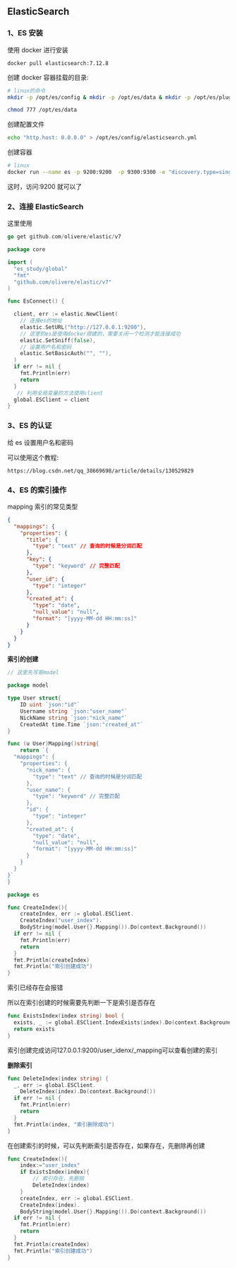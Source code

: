 ## ElasticSearch

### 1、ES 安装

使用 docker 进行安装

```docker
docker pull elasticsearch:7.12.8
```

创建 docker 容器挂载的目录:

```bash
# linux的命令
mkdir -p /opt/es/config & mkdir -p /opt/es/data & mkdir -p /opt/es/plugins

chmod 777 /opt/es/data
```

创建配置文件

```bash
echo "http.host: 0.0.0.0" > /opt/es/config/elasticsearch.yml
```

创建容器

```bash
# linux
docker run --name es -p 9200:9200  -p 9300:9300 -e "discovery.type=single-node" -e ES_JAVA_OPTS="-Xms84m -Xmx512m" -v /opt/es/config/elasticsearch.yml:/usr/share/elasticsearch/config/elasticsearch.yml -v /opt/es/data:/usr/share/elasticsearch/data -v /opt/es/plugins:/usr/share/elasticsearch/plugins -d elasticsearch:7.12.0

```

这时，访问:9200 就可以了

### 2、连接 ElasticSearch

这里使用

```go
go get github.com/olivere/elastic/v7
```

```go
package core

import (
  "es_study/global"
  "fmt"
  "github.com/olivere/elastic/v7"
)

func EsConnect() {

  client, err := elastic.NewClient(
    // 连接es的地址
    elastic.SetURL("http://127.0.0.1:9200"),
    // 这里的es是使用docker搭建的，需要关闭一个检测才能连接成功
    elastic.SetSniff(false),
    // 设置用户名和密码
    elastic.SetBasicAuth("", ""),
  )
  if err != nil {
    fmt.Println(err)
    return
  }
   // 利用全局变量的方法使用client
  global.ESClient = client
}
```

### 3、ES 的认证

给 es 设置用户名和密码

可以使用这个教程:

`https://blog.csdn.net/qq_38669698/article/details/130529829`

### 4、ES 的索引操作

mapping 索引的常见类型

```json
{
  "mappings": {
    "properties": {
      "title": {
        "type": "text" // 查询的时候是分词匹配
      },
      "key": {
        "type": "keyword" // 完整匹配
      },
      "user_id": {
        "type": "integer"
      },
      "created_at": {
        "type": "date",
        "null_value": "null",
        "format": "[yyyy-MM-dd HH:mm:ss]"
      }
    }
  }
}
```

**索引的创建**

```go
// 这里先写哥model

package model

type User struct{
    ID uint `json:"id"`
    Username string `json:"user_name"`
    NickName string `json:"nick_name"`
    CreatedAt time.Time `json:"created_at"`
}

func (u User)Mapping()string{
    return `{
  "mappings": {
    "properties": {
      "nick_name": {
        "type": "text" // 查询的时候是分词匹配
      },
      "user_name": {
        "type": "keyword" // 完整匹配
      },
      "id": {
        "type": "integer"
      },
      "created_at": {
        "type": "date",
        "null_value": "null",
        "format": "[yyyy-MM-dd HH:mm:ss]"
      }
    }
  }
}`
}
```

```go
package es

func CreateIndex(){
    createIndex, err := global.ESClient.
    CreateIndex("user_index").
    BodyString(model.User{}.Mapping()).Do(context.Background())
  if err != nil {
    fmt.Println(err)
    return
  }
  fmt.Println(createIndex)
  fmt.Println("索引创建成功")
}
```

索引已经存在会报错

所以在索引创建的时候需要先判断一下是索引是否存在
```go
func ExistsIndex(index string) bool {
  exists, _ := global.ESClient.IndexExists(index).Do(context.Background())
  return exists
}
```

索引创建完成访问127.0.0.1:9200/user_idenx/_mapping可以查看创建的索引

**删除索引**

```go
func DeleteIndex(index string) {
  _, err := global.ESClient.
    DeleteIndex(index).Do(context.Background())
  if err != nil {
    fmt.Println(err)
    return
  }
  fmt.Println(index, "索引删除成功")
}
```

在创建索引的时候，可以先判断索引是否存在，如果存在，先删除再创建

```go
func CreateIndex(){
    index:="user_index"
    if ExistsIndex(index){
        // 索引存在，先删除
        DeleteIndex(index)
    }
    createIndex, err := global.ESClient.
    CreateIndex(index).
    BodyString(model.User{}.Mapping()).Do(context.Background())
  if err != nil {
    fmt.Println(err)
    return
  }
  fmt.Println(createIndex)
  fmt.Println("索引创建成功")
}
```

